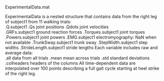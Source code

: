 ExperimentalData.mat 

ExperimentalData is a nested structure that contains data from the right leg of subject1 from 11 walking trials:    
    .Q.subject1
        .Qs         	    joint positions
        .Qdots      	    joint velocities	
    .GRFs.subject1          ground reaction forces
    .Torques.subject1       joint torques 
    .Powers.subject1        joint powers 
    .EMG.subject1           electromyography: NaN when not available
    .TrunkSway.subject1     trunk sway
    .StepWidth.subject1     step widths
    .StrideLength.subject1  stride lengths
Each variable includes raw and average data:   
    .all    	    data from all trials
	.mean   	    mean across trials
	.std    	    standard deviations
	.colheaders 	headers of the columns 
All time-dependent data are interpolated over 100 points describing a full gait cycle starting at heel strike of the right leg.	
